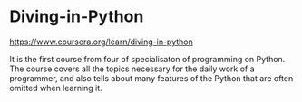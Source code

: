 # Diving-in-Python
https://www.coursera.org/learn/diving-in-python

It is the first course from four of specialisaton of programming on Python. 
The course covers all the topics necessary for the daily work of a programmer, and also tells about many features of the Python that are often omitted when learning it.

